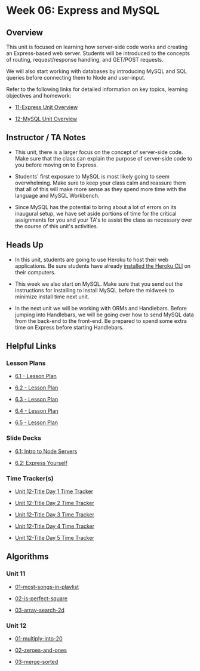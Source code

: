 # Week 06: Express and MySQL

## Overview

This unit is focused on learning how server-side code works and creating an Express-based web server. Students will be introduced to the concepts of routing, request/response handling, and GET/POST requests.

We will also start working with databases by introducing MySQL and SQL queries before connecting them to Node and user-input.

Refer to the following links for detailed information on key topics, learning objectives and homework:

  * [11-Express Unit Overview](../../../01-Class-Content/11-express/README.md)

  * [12-MySQL Unit Overview](../../../01-Class-Content/12-mysql/README.md)

## Instructor / TA Notes

* This unit, there is a larger focus on the concept of server-side code. Make sure that the class can explain the purpose of server-side code to you before moving on to Express. 

* Students' first exposure to MySQL is most likely going to seem overwhelming. Make sure to keep your class calm and reassure them that all of this will make more sense as they spend more time with the language and MySQL Workbench.

* Since MySQL has the potential to bring about a lot of errors on its inaugural setup, we have set aside portions of time for the critical assignments for you and your TA's to assist the class as necessary over the course of this unit's activities.

## Heads Up

* In this unit, students are going to use Heroku to host their web applications. Be sure students have already [installed the Heroku CLI](../../../01-Class-Content/11-express/04-Supplemental/heroku-install.md) on their computers.

* This week we also start on MySQL. Make sure that you send out the instructions for installing to install MySQL before the midweek to minimize install time next unit.

* In the next unit we will be working with ORMs and Handlebars. Before jumping into Handlebars, we will be going over how to send MySQL data from the back-end to the front-end. Be prepared to spend some extra time on Express before starting Handlebars.

## Helpful Links

### Lesson Plans

  * [6.1 - Lesson Plan](01-Day/01-Day-LessonPlan.md)

  * [6.2 - Lesson Plan](02-Day/02-Day-LessonPlan.md)

  * [6.3 - Lesson Plan](03-Day/03-Day-LessonPlan.md)

  * [6.4 - Lesson Plan](04-Day/04-Day-LessonPlan.md)

  * [6.5 - Lesson Plan](05-Day/05-Day-LessonPlan.md)

### Slide Decks

  * [6.1: Intro to Node Servers](https://docs.google.com/presentation/d/1EWJxjwlLUBqfhVrYlfqNG6RJGDVBZCYOYRitbnVHeD0/edit?usp=sharing)

  * [6.2: Express Yourself](https://docs.google.com/presentation/d/1H1xhjeQyMGXW7fufs2GJe4j6twEvYpDNhhuZJNcuHEk/edit?usp=sharing)

### Time Tracker(s)

  * [Unit 12-Title Day 1 Time Tracker](https://docs.google.com/spreadsheets/d/105fwzlYpuj5EqJutMqekdjo9_fcyiMhE/edit#gid=194207795)

  * [Unit 12-Title Day 2 Time Tracker](https://docs.google.com/spreadsheets/d/1OqSsyFSCE1bBPxIoM5Ql2ak9iMCwXGP2/edit#gid=412217995)

  * [Unit 12-Title Day 3 Time Tracker](https://docs.google.com/spreadsheets/d/1HaQZhIABW3us3z_EtTpz5oj0h888YxWW/edit#gid=1519417688)

  * [Unit 12-Title Day 4 Time Tracker](https://docs.google.com/spreadsheets/d/1ZecDzfTzFRKFMWICcLQiD9ehS8UZRl5-/edit#gid=1889363014)

  * [Unit 12-Title Day 5 Time Tracker](https://docs.google.com/spreadsheets/d/1f2mWnABZScVsJKpcUxVUoLgP5hZJCpd0/edit#gid=489496587)

## Algorithms

### Unit 11

  * [01-most-songs-in-playlist](../../../01-Class-Content/11-Express/03-Algorithms/01-most-songs-in-playlist)

  * [02-is-perfect-square](../../../01-Class-Content/11-Express/03-Algorithms/02-is-perfect-square)

  * [03-array-search-2d](../../../01-Class-Content/11-Express/03-Algorithms/03-array-search-2d)

### Unit 12

  * [01-multiply-into-20](../../../01-Class-Content/12-MySQL/03-Algorithms/01-multiply-into-20)

  * [02-zeroes-and-ones](../../../01-Class-Content/12-MySQL/03-Algorithms/02-zeroes-and-ones)

  * [03-merge-sorted](../../../01-Class-Content/12-MySQL/03-Algorithms/03-merge-sorted)